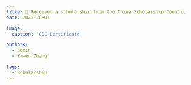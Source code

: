 ```yaml
---
title: 🎉 Received a scholarship from the China Scholarship Council
date: 2022-10-01

image:
  caption: 'CSC Certificate'

authors:
  - admin
  - Ziwen Zhang

tags:
  - Scholarship
---
```


<script defer src="https://cdn.commento.io/js/commento.js"></script>
<div id="commento"></div>